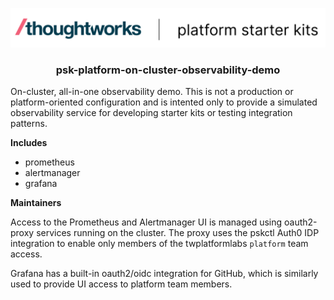 <div align="center">
	<p>
		<img alt="Thoughtworks Logo" src="https://raw.githubusercontent.com/twplatformlabs/static/master/psk_banner.png" width=800 />
		<h3>psk-platform-on-cluster-observability-demo</h3>
	</p>
</div>

On-cluster, all-in-one observability demo. This is not a production or platform-oriented configuration and is intented only to provide a simulated observability service for developing starter kits or testing integration patterns.  

**Includes**

* prometheus
* alertmanager
* grafana

**Maintainers**  

Access to the Prometheus and Alertmanager UI is managed using oauth2-proxy services running on the cluster. The proxy uses the pskctl Auth0 IDP integration to enable only members of the twplatformlabs `platform` team access.

Grafana has a built-in oauth2/oidc integration for GitHub, which is similarly used to provide UI access to platform team members.